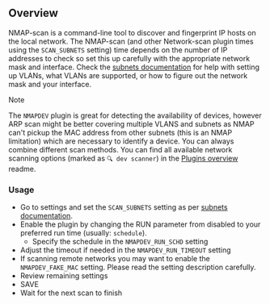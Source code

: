 ## Overview

NMAP-scan is a command-line tool to discover and fingerprint IP hosts on the local network. The NMAP-scan (and other Network-scan plugin times using the `SCAN_SUBNETS` setting) time depends on the number of IP addresses to check so set this up carefully with the appropriate network mask and interface. Check the [subnets documentation](https://github.com/jokob-sk/NetAlertX/blob/main/docs/SUBNETS.md) for help with setting up VLANs, what VLANs are supported, or how to figure out the network mask and your interface. 

> [!NOTE]
> The `NMAPDEV` plugin is great for detecting the availability of devices, however ARP scan might be better covering multiple VLANS and subnets as NMAP can't pickup the MAC address from other subnets (this is an NMAP limitation) which are necessary to identify a device. You can always combine different scan methods. You can find all available network scanning options (marked as `🔍 dev scanner`) in the [Plugins overview](https://github.com/jokob-sk/NetAlertX/blob/main/front/plugins/README.md) readme.  

### Usage

- Go to settings and set the `SCAN_SUBNETS` setting as per [subnets documentation](https://github.com/jokob-sk/NetAlertX/blob/main/docs/SUBNETS.md).
- Enable the plugin by changing the RUN parameter from disabled to your preferred run time (usually: `schedule`).
  - Specify the schedule in the `NMAPDEV_RUN_SCHD` setting
- Adjust the timeout if needed in the `NMAPDEV_RUN_TIMEOUT` setting
- If scanning remote networks you may want to enable the `NMAPDEV_FAKE_MAC` setting. Please read the setting description carefully.
- Review remaining settings
- SAVE
- Wait for the next scan to finish

